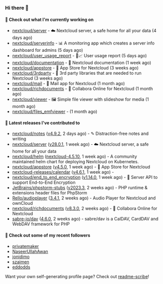 ### Hi there 👋

#### 👷 Check out what I'm currently working on

- [nextcloud/server](https://github.com/nextcloud/server) - ☁️ Nextcloud server, a safe home for all your data (4 days ago)
- [nextcloud/serverinfo](https://github.com/nextcloud/serverinfo) - 📊 A monitoring app which creates a server info dashboard for admins (5 days ago)
- [nextcloud/user_usage_report](https://github.com/nextcloud/user_usage_report) - 👱📈 User usage report (5 days ago)
- [nextcloud/documentation](https://github.com/nextcloud/documentation) - 📘 Nextcloud documentation (1 week ago)
- [nextcloud/appstore](https://github.com/nextcloud/appstore) -  :convenience_store: App Store for Nextcloud (3 weeks ago)
- [nextcloud/3rdparty](https://github.com/nextcloud/3rdparty) - :battery: 3rd party libraries that are needed to run Nextcloud (3 weeks ago)
- [nextcloud/mail](https://github.com/nextcloud/mail) - 💌 Mail app for Nextcloud (1 month ago)
- [nextcloud/richdocuments](https://github.com/nextcloud/richdocuments) - 📑 Collabora Online for Nextcloud (1 month ago)
- [nextcloud/viewer](https://github.com/nextcloud/viewer) - 🖼 Simple file viewer with slideshow for media (1 month ago)
- [nextcloud/files_emfviewer](https://github.com/nextcloud/files_emfviewer) -  (1 month ago)

#### 🔭 Latest releases I've contributed to

- [nextcloud/notes](https://github.com/nextcloud/notes) ([v4.9.2](https://github.com/nextcloud/notes/releases/tag/v4.9.2), 2 days ago) - ✎ Distraction-free notes and writing
- [nextcloud/server](https://github.com/nextcloud/server) ([v28.0.1](https://github.com/nextcloud/server/releases/tag/v28.0.1), 1 week ago) - ☁️ Nextcloud server, a safe home for all your data
- [nextcloud/helm](https://github.com/nextcloud/helm) ([nextcloud-4.5.10](https://github.com/nextcloud/helm/releases/tag/nextcloud-4.5.10), 1 week ago) - A community maintained helm chart for deploying Nextcloud on Kubernetes.
- [nextcloud/appstore](https://github.com/nextcloud/appstore) ([v4.5.0](https://github.com/nextcloud/appstore/releases/tag/v4.5.0), 1 week ago) -  :convenience_store: App Store for Nextcloud
- [nextcloud-releases/calendar](https://github.com/nextcloud-releases/calendar) ([v4.6.1](https://github.com/nextcloud-releases/calendar/releases/tag/v4.6.1), 1 week ago) - 
- [nextcloud/end_to_end_encryption](https://github.com/nextcloud/end_to_end_encryption) ([v1.14.0](https://github.com/nextcloud/end_to_end_encryption/releases/tag/v1.14.0), 1 week ago) - :closed_lock_with_key: Server API to support End-to-End Encryption
- [JetBrains/phpstorm-stubs](https://github.com/JetBrains/phpstorm-stubs) ([v2023.3](https://github.com/JetBrains/phpstorm-stubs/releases/tag/v2023.3), 2 weeks ago) - PHP runtime &amp; extensions header files for PhpStorm
- [Rello/audioplayer](https://github.com/Rello/audioplayer) ([3.4.1](https://github.com/Rello/audioplayer/releases/tag/3.4.1), 2 weeks ago) - Audio Player for Nextcloud and ownCloud
- [nextcloud/richdocuments](https://github.com/nextcloud/richdocuments) ([v8.3.0](https://github.com/nextcloud/richdocuments/releases/tag/v8.3.0), 2 weeks ago) - 📑 Collabora Online for Nextcloud
- [sabre-io/dav](https://github.com/sabre-io/dav) ([4.6.0](https://github.com/sabre-io/dav/releases/tag/4.6.0), 2 weeks ago) - sabre/dav is a CalDAV, CardDAV and WebDAV framework for PHP

#### 👯 Check out some of my recent followers

- [privatemaker](https://github.com/privatemaker)
- [NaseerUllahAwan](https://github.com/NaseerUllahAwan)
- [jonidimo](https://github.com/jonidimo)
- [szaimen](https://github.com/szaimen)
- [eddodds](https://github.com/eddodds)

Want your own self-generating profile page? Check out [readme-scribe](https://github.com/muesli/readme-scribe)!
